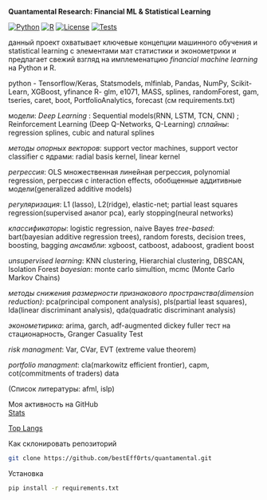 **Quantamental Research: Financial ML & Statistical Learning**

[![Python](https://img.shields.io/badge/Python-3.9+-blue?logo=python)](https://www.python.org/)
[![R](https://img.shields.io/badge/R-4.0+-blue?logo=r)](https://www.r-project.org/)
[![License](https://img.shields.io/badge/License-MIT-green)](LICENSE)
[![Tests](https://github.com/bestEff0rts/quantamental/actions/workflows/python-tests.yml/badge.svg)](https://github.com/bestEff0rts/quantamental/actions)


данный проект охватывает ключевые концепции машинного обучения и statistical learning с элементами мат статистики и эконометрики
и предлагает свежий взгляд на имплеменатцию *financial machine learning* на Python и R.

python - Tensorflow/Keras, Statsmodels, mlfinlab, Pandas, NumPy, Scikit-Learn, XGBoost, yfinance
R- glm, e1071, MASS, splines, randomForest, gam, tseries, caret, boot, PortfolioAnalytics, forecast
(см requirements.txt)

модели: 
*Deep Learning* : Sequential models(RNN, LSTM, TCN,  CNN) ; Reinforcement Learning (Deep Q-Networks, Q-Learning)
*сплайны*: regression splines, cubic and natural splines 

*методы опорных векторов*: support vector machines, support vector classifier с ядрами: radial basis kernel, linear kernel

*регрессия*: OLS множественная линейная регрессия, polynomial regression, регрессия с interaction effects, обобщенные аддитивные модели(generalized additive models)

*регуляризация*: L1 (lasso), L2(ridge), elastic-net; partial least squares regression(supervised аналог pca), early stopping(neural networks)

*классификаторы*: logistic regression, naive Bayes
*tree-based*: bart(bayesian additive regression trees), random forests, decision trees, boosting, bagging
*ансамбли*: xgboost, catboost, adaboost, gradient boost

*unsupervised learning*: KNN clustering, Hierarchial clustering, DBSCAN, Isolation Forest
*bayesian*: monte carlo simultion, mcmc (Monte Carlo Markov Chains)

*методы снижения размерности признакового пространства(dimension reduction)*: pca(principal component analysis), pls(partial least squares), lda(linear discriminant analysis), qda(quadratic discriminant analysis)

*эконометирика*: arima, garch, adf-augmented dickey fuller тест на стационарность, Granger Casuality Test

*risk managment*: Var, CVar, EVT (extreme value theorem)

*portfolio managment*: cla(markowitz efficient frontier), capm, cot(commitments of traders) data 

(Список литературы: afml, islp)

Моя активность на GitHub  
[Stats](https://github-readme-stats.vercel.app/api?username=bestEff0rts&show_icons=true&theme=radical)  

[Top Langs](https://github-readme-stats.vercel.app/api/top-langs/?username=bestEff0rts&layout=compact)  

Как склонировать репозиторий  
```bash
git clone https://github.com/bestEff0rts/quantamental.git
```
Установка
```bash
pip install -r requirements.txt
```
